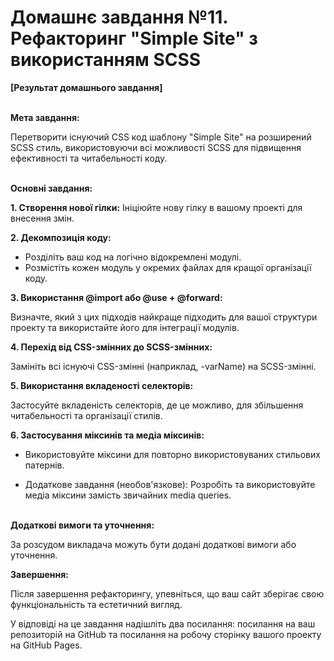 # Домашнє завдання №11. Рефакторинг "Simple Site" з використанням SCSS

**[Результат домашнього завдання]**<br><br>

**Мета завдання:**

Перетворити існуючий CSS код шаблону "Simple Site" на розширений SCSS стиль, використовуючи всі можливості SCSS для підвищення ефективності та читабельності коду.<br><br>

**Основні завдання:**

**1. Створення нової гілки:** Ініціюйте нову гілку в вашому проекті для внесення змін.

**2. Декомпозиція коду:**

- Розділіть ваш код на логічно відокремлені модулі.
- Розмістіть кожен модуль у окремих файлах для кращої організації коду.

**3. Використання @import або @use + @forward:**

Визначте, який з цих підходів найкраще підходить для вашої структури проекту та використайте його для інтеграції модулів.

**4. Перехід від CSS-змінних до SCSS-змінних:**

Замініть всі існуючі CSS-змінні (наприклад, -varName) на SCSS-змінні.

**5. Використання вкладеності селекторів:**

Застосуйте вкладеність селекторів, де це можливо, для збільшення читабельності та організації стилів.

**6. Застосування міксинів та медіа міксинів:**

- Використовуйте міксини для повторно використовуваних стильових патернів.

- Додаткове завдання (необов'язкове): Розробіть та використовуйте медіа міксини замість звичайних media queries.<br><br>

**Додаткові вимоги та уточнення:**

За розсудом викладача можуть бути додані додаткові вимоги або уточнення.

**Завершення:**

Після завершення рефакторингу, упевніться, що ваш сайт зберігає свою функціональність та естетичний вигляд.

У відповіді на це завдання надішліть два посилання: посилання на ваш репозиторій на GitHub та посилання на робочу сторінку вашого проекту на GitHub Pages.